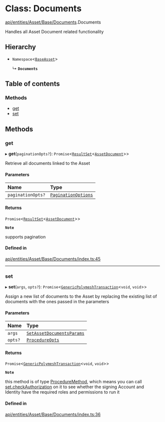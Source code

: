 # Class: Documents

[api/entities/Asset/Base/Documents](../wiki/api.entities.Asset.Base.Documents).Documents

Handles all Asset Document related functionality

## Hierarchy

- `Namespace`\<[`BaseAsset`](../wiki/api.entities.Asset.Base.BaseAsset.BaseAsset)\>

  ↳ **`Documents`**

## Table of contents

### Methods

- [get](../wiki/api.entities.Asset.Base.Documents.Documents#get)
- [set](../wiki/api.entities.Asset.Base.Documents.Documents#set)

## Methods

### get

▸ **get**(`paginationOpts?`): `Promise`\<[`ResultSet`](../wiki/api.entities.types.ResultSet)\<[`AssetDocument`](../wiki/api.entities.Asset.types.AssetDocument)\>\>

Retrieve all documents linked to the Asset

#### Parameters

| Name | Type |
| :------ | :------ |
| `paginationOpts?` | [`PaginationOptions`](../wiki/api.entities.types.PaginationOptions) |

#### Returns

`Promise`\<[`ResultSet`](../wiki/api.entities.types.ResultSet)\<[`AssetDocument`](../wiki/api.entities.Asset.types.AssetDocument)\>\>

**`Note`**

supports pagination

#### Defined in

[api/entities/Asset/Base/Documents/index.ts:45](https://github.com/PolymeshAssociation/polymesh-sdk/blob/9a8715021/src/api/entities/Asset/Base/Documents/index.ts#L45)

___

### set

▸ **set**(`args`, `opts?`): `Promise`\<[`GenericPolymeshTransaction`](../wiki/api.procedures.types#genericpolymeshtransaction)\<`void`, `void`\>\>

Assign a new list of documents to the Asset by replacing the existing list of documents with the ones passed in the parameters

#### Parameters

| Name | Type |
| :------ | :------ |
| `args` | [`SetAssetDocumentsParams`](../wiki/api.procedures.types.SetAssetDocumentsParams) |
| `opts?` | [`ProcedureOpts`](../wiki/api.procedures.types.ProcedureOpts) |

#### Returns

`Promise`\<[`GenericPolymeshTransaction`](../wiki/api.procedures.types#genericpolymeshtransaction)\<`void`, `void`\>\>

**`Note`**

this method is of type [ProcedureMethod](../wiki/api.procedures.types.ProcedureMethod), which means you can call [set.checkAuthorization](../wiki/api.procedures.types.ProcedureMethod#checkauthorization)
  on it to see whether the signing Account and Identity have the required roles and permissions to run it

#### Defined in

[api/entities/Asset/Base/Documents/index.ts:36](https://github.com/PolymeshAssociation/polymesh-sdk/blob/9a8715021/src/api/entities/Asset/Base/Documents/index.ts#L36)

